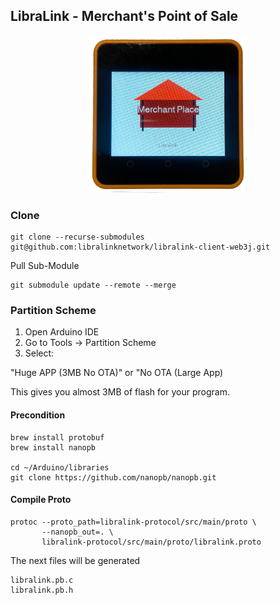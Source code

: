 ## LibraLink - Merchant's Point of Sale

<p align="center">
    <img src="./etc/pos_splash.png" width="50%" height="50%"/>
</p>

### Clone
```
git clone --recurse-submodules git@github.com:libralinknetwork/libralink-client-web3j.git
```

Pull Sub-Module
```
git submodule update --remote --merge
```

### Partition Scheme

1. Open Arduino IDE
2. Go to Tools → Partition Scheme
3. Select:

"Huge APP (3MB No OTA)" or "No OTA (Large App)

This gives you almost 3MB of flash for your program.

#### Precondition
```
brew install protobuf
brew install nanopb

cd ~/Arduino/libraries
git clone https://github.com/nanopb/nanopb.git
```

#### Compile Proto
```
protoc --proto_path=libralink-protocol/src/main/proto \
       --nanopb_out=. \
       libralink-protocol/src/main/proto/libralink.proto
```

The next files will be generated
```
libralink.pb.c
libralink.pb.h
```